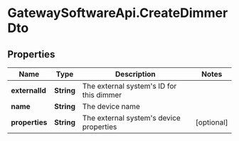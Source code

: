 # GatewaySoftwareApi.CreateDimmerDto

## Properties
Name | Type | Description | Notes
------------ | ------------- | ------------- | -------------
**externalId** | **String** | The external system&#39;s ID for this dimmer | 
**name** | **String** | The device name | 
**properties** | **String** | The external system&#39;s device properties | [optional] 


